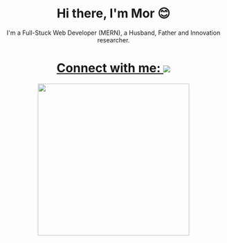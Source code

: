<h1 align='center'> Hi there, I'm Mor 😊</h1>
<p align='center'> I'm a Full-Stuck Web Developer (MERN), a Husband, Father and Innovation researcher.</p>

 <a href="https://www.linkedin.com/in/mormben/"><h1 align='center'>Connect with me:
    <img src="https://img.shields.io/badge/linkedin-%230077B5.svg?&style=for-the-badge&logo=linkedin&logoColor=white" /></h1>
    </a>
<p align='center'>
  <a href="#"><img src="https://github-readme-stats.vercel.app/api?username=morMBen&show_icons=true&count_private=true&theme=dark" width="350"></a>
</p>
    